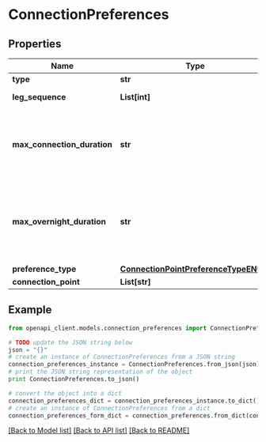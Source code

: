# ConnectionPreferences


## Properties
Name | Type | Description | Notes
------------ | ------------- | ------------- | -------------
**type** | **str** |  | [optional] 
**leg_sequence** | **List[int]** | Leg sequence | [optional] 
**max_connection_duration** | **str** | The maximum acceptable duration of the connection ISO8601 | [optional] 
**max_overnight_duration** | **str** | The maximum acceptable overnight duration of the connection ISO8601 | [optional] 
**preference_type** | [**ConnectionPointPreferenceTypeENUM**](ConnectionPointPreferenceTypeENUM.md) |  | [optional] 
**connection_point** | **List[str]** |  | [optional] 

## Example

```python
from openapi_client.models.connection_preferences import ConnectionPreferences

# TODO update the JSON string below
json = "{}"
# create an instance of ConnectionPreferences from a JSON string
connection_preferences_instance = ConnectionPreferences.from_json(json)
# print the JSON string representation of the object
print ConnectionPreferences.to_json()

# convert the object into a dict
connection_preferences_dict = connection_preferences_instance.to_dict()
# create an instance of ConnectionPreferences from a dict
connection_preferences_form_dict = connection_preferences.from_dict(connection_preferences_dict)
```
[[Back to Model list]](../README.md#documentation-for-models) [[Back to API list]](../README.md#documentation-for-api-endpoints) [[Back to README]](../README.md)


